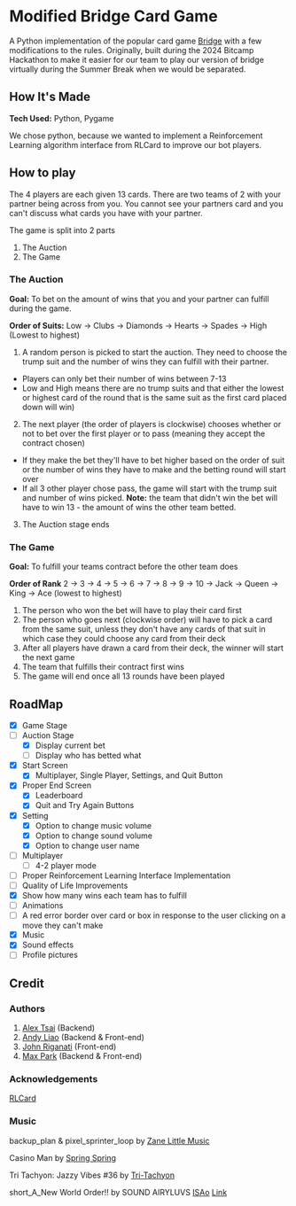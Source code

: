 # Modified Bridge Card Game
 A Python implementation of the popular card game [Bridge](https://en.wikipedia.org/wiki/Contract_bridge) with a few modifications to the rules. 
 Originally, built during the 2024 Bitcamp Hackathon to make it easier for our team to play our version of bridge virtually during the Summer Break when we would be separated.

## How It's Made
**Tech Used:** Python, Pygame

We chose python, because we wanted to implement a Reinforcement Learning algorithm interface from RLCard to improve our bot players.

## How to play
The 4 players are each given 13 cards. 
There are two teams of 2 with your partner being across from you. You cannot see your partners card and you can't discuss what cards you have with your partner.

The game is split into 2 parts
1. The Auction
2. The Game
### The Auction
**Goal:** To bet on the amount of wins that you and your partner can fulfill during the game. 

**Order of Suits:** Low -> Clubs -> Diamonds -> Hearts -> Spades -> High (Lowest to highest)

1. A random person is picked to start the auction. They need to choose the trump suit and the number of wins they can fulfill with their partner.
  - Players can only bet their number of wins between 7-13
  - Low and High means there are no trump suits and that either the lowest or highest card of the round that is the same suit as the first card placed down will win)

2. The next player (the order of players is clockwise) chooses whether or not to bet over the first player or to pass (meaning they accept the contract chosen)
  - If they make the bet they'll have to bet higher based on the order of suit or the number of wins they have to make and the betting round will start over
  - If all 3 other player chose pass, the game will start with the trump suit and number of wins picked. **Note:** the team that didn't win the bet will have to win 13 - the amount of wins the other team betted.

3. The Auction stage ends

### The Game
**Goal:** To fulfill your teams contract before the other team does

**Order of Rank** 2 -> 3 -> 4 -> 5 -> 6 -> 7 -> 8 -> 9 -> 10 -> Jack -> Queen -> King -> Ace (lowest to highest)
1. The person who won the bet will have to play their card first
2. The person who goes next (clockwise order) will have to pick a card from the same suit, unless they don't have any cards of that suit in which case they could choose any card from their deck
3. After all players have drawn a card from their deck, the winner will start the next game
4. The team that fulfills their contract first wins
5. The game will end once all 13 rounds have been played

## RoadMap
- [X] Game Stage
- [ ] Auction Stage
  - [X] Display current bet
  - [ ] Display who has betted what
- [X] Start Screen
  - [X] Multiplayer, Single Player, Settings, and Quit Button
- [X] Proper End Screen
  - [X] Leaderboard
  - [X] Quit and Try Again Buttons
- [X] Setting
  - [X] Option to change music volume
  - [X] Option to change sound volume
  - [X] Option to change user name 
- [ ] Multiplayer
  - [ ] 4-2 player mode
- [ ] Proper Reinforcement Learning Interface Implementation 
- [ ]  Quality of Life Improvements
  - [X] Show how many wins each team has to fulfill
  - [ ] Animations
  - [ ] A red error border over card or box in response to the user clicking on a move they can't make
  - [X] Music
  - [X] Sound effects
  - [ ] Profile pictures

## Credit
### Authors
1. [Alex Tsai](https://github.com/Sonikyu) (Backend)
2. [Andy Liao](https://github.com/AndyLiao1) (Backend & Front-end)
3. [John Riganati](https://github.com/JPR3) (Front-end)
5. [Max Park](https://github.com/Parkm465) (Backend & Front-end)

### Acknowledgements
[RLCard](https://rlcard.org/index.html)

### Music
backup_plan & pixel_sprinter_loop by [Zane Little Music](https://opengameart.org/users/zane-little-music)

Casino Man by [Spring Spring](https://opengameart.org/users/spring-spring)

Tri Tachyon: Jazzy Vibes #36 by [Tri-Tachyon](https://soundcloud.com/tri-tachyon/albums)

short_A_New World Order!! by SOUND AIRYLUVS [ISAo](https://airyluvs.com/) [Link](https://opengameart.org/content/swing-jazz-band-gothic-dance)

